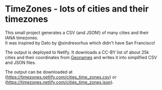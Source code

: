 # TimeZones - lots of cities and their timezones

This small project generates a CSV (and JSON!) of many cities and their IANA timezones.  
It was inspired by Dato by @sindresorhus which didn't have San Francisco!

The output is deployed to Netlfy. It downloads a CC-BY list of about 25k cities and their coordinates from [Geonames](http://www.geonames.org/) and writes it into simplified CSV and JSON files.  

The output can be downloaded at (https://timezones.netlify.com/cities_time_zones.csv) or (https://timezones.netlify.com/cities_time_zones.json).
